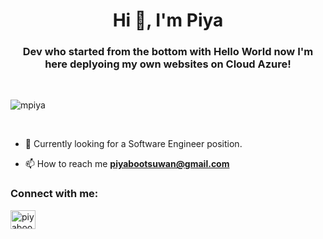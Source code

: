 
<h1 align="center">Hi 👋, I'm Piya </h1>
<h3 align="center">Dev who started from the bottom with Hello World now I'm here deplyoing my own websites on Cloud Azure!</h3>

<br/>


<p align="left"> <img src="https://komarev.com/ghpvc/?username=mpiya&label=Profile%20views&color=0e75b6&style=flat" alt="mpiya" /> </p>

<br/>


- 💬 Currently looking for a Software Engineer position.

- 📫 How to reach me **piyabootsuwan@gmail.com**



<h3 align="left">Connect with me:</h3>
<p align="left">
<a href="https://linkedin.com/in/piyaboot-prasertsuwan-61a5a4172" target="blank"><img align="center" src="https://raw.githubusercontent.com/rahuldkjain/github-profile-readme-generator/master/src/images/icons/Social/linked-in-alt.svg" alt="piyaboot-prasertsuwan-61a5a4172" height="30" width="40" /></a>
</p>
